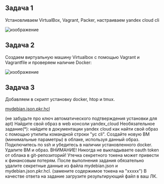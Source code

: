 ## Задача 1

Установливаем VirtualBox, Vagrant, Packer, настраиваем уandex cloud cli

![изображение](https://github.com/user-attachments/assets/57bdf2a2-60d9-46ba-bd12-74841e237d5c)

## Задача 2

Создаем виртуальную машину Virtualbox с помощью Vagrant и Vagrantfile и проверяем наличие Docker:
 
![изображение](https://github.com/user-attachments/assets/f8def894-e616-452b-b813-e1672dfa5627)

## Задача 3

 Добавляем в скрипт установку docker, htop и tmux.
 
 [mydebian.json.pkr.hcl](https://github.com/netology-code/virtd-homeworks/blob/shvirtd-1/05-virt-02-iaac/src/mydebian.json.pkr.hcl)
 
 (не забудьте про ключ автоматического подтверждения установки для apt)
    Найдите свой образ в web консоли yandex_cloud
    Необязательное задание(*): найдите в документации yandex cloud как найти свой образ с помощью утилиты командной строки "yc cli".
    Создайте новую ВМ (минимальные параметры) в облаке, используя данный образ.
    Подключитесь по ssh и убедитесь в наличии установленного docker.
    Удалите ВМ и образ.
    ВНИМАНИЕ! Никогда не выкладываете oauth token от облака в git-репозиторий! Утечка секретного токена может привести к финансовым потерям. После выполнения задания обязательно удалите секретные данные из файла mydebian.json и mydebian.json.pkr.hcl. (замените содержимое токена на "ххххх")
    В качестве ответа на задание загрузите результирующий файл в ваш ЛК.

